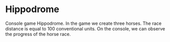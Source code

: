 # Hippodrome
Console game Hippodrome.
In the game we create three horses. 
The race distance is equal to 100 conventional units. 
On the console, we can observe the progress of the horse race.

